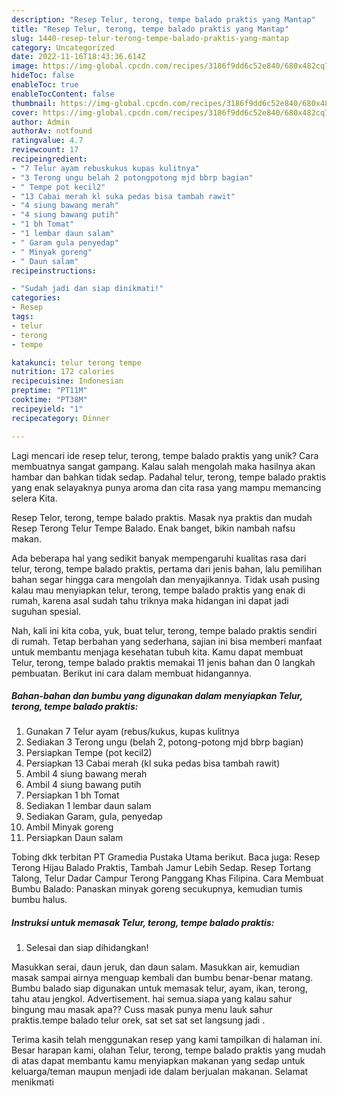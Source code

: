 ```yaml
---
description: "Resep Telur, terong, tempe balado praktis yang Mantap"
title: "Resep Telur, terong, tempe balado praktis yang Mantap"
slug: 1440-resep-telur-terong-tempe-balado-praktis-yang-mantap
category: Uncategorized
date: 2022-11-16T18:43:36.614Z
image: https://img-global.cpcdn.com/recipes/3186f9dd6c52e840/680x482cq70/telur-terong-tempe-balado-praktis-foto-resep-utama.jpg
hideToc: false
enableToc: true
enableTocContent: false
thumbnail: https://img-global.cpcdn.com/recipes/3186f9dd6c52e840/680x482cq70/telur-terong-tempe-balado-praktis-foto-resep-utama.jpg
cover: https://img-global.cpcdn.com/recipes/3186f9dd6c52e840/680x482cq70/telur-terong-tempe-balado-praktis-foto-resep-utama.jpg
author: Admin
authorAv: notfound
ratingvalue: 4.7
reviewcount: 17
recipeingredient:
- "7 Telur ayam rebuskukus kupas kulitnya"
- "3 Terong ungu belah 2 potongpotong mjd bbrp bagian"
- " Tempe pot kecil2"
- "13 Cabai merah kl suka pedas bisa tambah rawit"
- "4 siung bawang merah"
- "4 siung bawang putih"
- "1 bh Tomat"
- "1 lembar daun salam"
- " Garam gula penyedap"
- " Minyak goreng"
- " Daun salam"
recipeinstructions:

- "Sudah jadi dan siap dinikmati!"
categories:
- Resep
tags:
- telur
- terong
- tempe

katakunci: telur terong tempe 
nutrition: 172 calories
recipecuisine: Indonesian
preptime: "PT11M"
cooktime: "PT38M"
recipeyield: "1"
recipecategory: Dinner

---
```





Lagi mencari ide resep telur, terong, tempe balado praktis yang unik? Cara membuatnya sangat gampang. Kalau salah mengolah maka hasilnya akan hambar dan bahkan tidak sedap. Padahal telur, terong, tempe balado praktis yang enak selayaknya punya aroma dan cita rasa yang mampu memancing selera Kita.





Resep Telor, terong, tempe balado praktis. Masak nya praktis dan mudah Resep Terong Telur Tempe Balado. Enak banget, bikin nambah nafsu makan.

Ada beberapa hal yang sedikit banyak mempengaruhi kualitas rasa dari telur, terong, tempe balado praktis, pertama dari jenis bahan, lalu pemilihan bahan segar hingga cara mengolah dan menyajikannya. Tidak usah pusing kalau mau menyiapkan telur, terong, tempe balado praktis yang enak di rumah, karena asal sudah tahu triknya maka hidangan ini dapat jadi suguhan spesial.






Nah, kali ini kita coba, yuk, buat telur, terong, tempe balado praktis sendiri di rumah. Tetap berbahan yang sederhana, sajian ini bisa memberi manfaat untuk membantu menjaga kesehatan tubuh kita. Kamu dapat membuat Telur, terong, tempe balado praktis memakai 11 jenis bahan dan 0 langkah pembuatan. Berikut ini cara dalam membuat hidangannya.

<!--inarticleads1-->

##### Bahan-bahan dan bumbu yang digunakan dalam menyiapkan Telur, terong, tempe balado praktis:

1. Gunakan 7 Telur ayam (rebus/kukus, kupas kulitnya
1. Sediakan 3 Terong ungu (belah 2, potong-potong mjd bbrp bagian)
1. Persiapkan  Tempe (pot kecil2)
1. Persiapkan 13 Cabai merah (kl suka pedas bisa tambah rawit)
1. Ambil 4 siung bawang merah
1. Ambil 4 siung bawang putih
1. Persiapkan 1 bh Tomat
1. Sediakan 1 lembar daun salam
1. Sediakan  Garam, gula, penyedap
1. Ambil  Minyak goreng
1. Persiapkan  Daun salam


Tobing dkk terbitan PT Gramedia Pustaka Utama berikut. Baca juga: Resep Terong Hijau Balado Praktis, Tambah Jamur Lebih Sedap. Resep Tortang Talong, Telur Dadar Campur Terong Panggang Khas Filipina. Cara Membuat Bumbu Balado: Panaskan minyak goreng secukupnya, kemudian tumis bumbu halus. 

<!--inarticleads2-->

##### Instruksi untuk memasak Telur, terong, tempe balado praktis:


1. Selesai dan siap dihidangkan!

Masukkan serai, daun jeruk, dan daun salam. Masukkan air, kemudian masak sampai airnya menguap kembali dan bumbu benar-benar matang. Bumbu balado siap digunakan untuk memasak telur, ayam, ikan, terong, tahu atau jengkol. Advertisement. hai semua.siapa yang kalau sahur bingung mau masak apa?? Cuss masak punya menu lauk sahur praktis.tempe balado telur orek, sat set sat set langsung jadi . 

Terima kasih telah menggunakan resep yang kami tampilkan di halaman ini. Besar harapan kami, olahan Telur, terong, tempe balado praktis yang mudah di atas dapat membantu kamu menyiapkan makanan yang sedap untuk keluarga/teman maupun menjadi ide dalam berjualan makanan. Selamat menikmati
